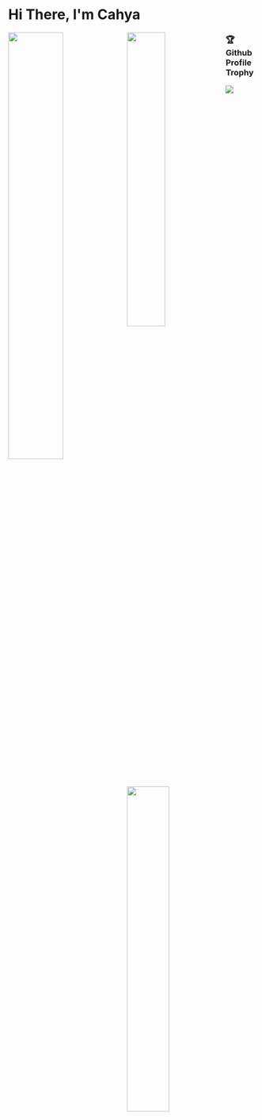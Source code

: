 
# Hi There, I'm Cahya
<img align="left" width="47%" src="https://github-readme-stats.vercel.app/api?username=CJHydraGenZ&show_icons=true&theme=radical" />
<img align="left" width="39%" src="https://github-readme-stats.vercel.app/api/top-langs/?username=CJHydraGenZ&layout=compact" />





### 🏆Github Profile Trophy
<img align="left" src="https://github-profile-trophy.vercel.app/?username=CJHydraGenZ&row=2&column=3&column=3&margin-w=15&margin-h=15&theme=onedark&no-frame=true" />
<img align="center" width="41%" src="https://user-images.githubusercontent.com/49280905/183273362-e94d8b6d-f531-4fa1-8df5-aa8819411835.gif" />
